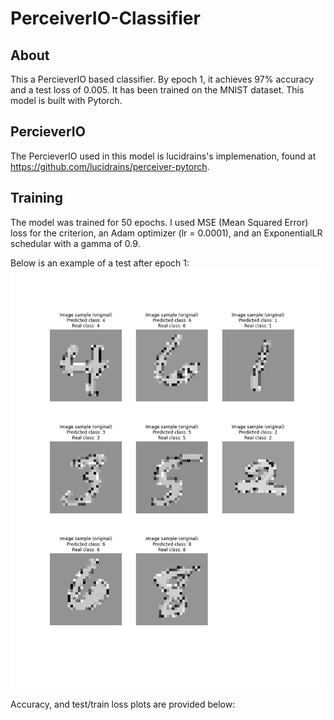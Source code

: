 # PerceiverIO-Classifier
## About
This a PercieverIO based classifier. By epoch 1, it achieves 97% accuracy and a test loss of 0.005.
It has been trained on the MNIST dataset. This model is built with Pytorch.

## PercieverIO
The PercieverIO used in this model is lucidrains's implemenation, found at https://github.com/lucidrains/perceiver-pytorch.

## Training
The model was trained for 50 epochs. I used MSE (Mean Squared Error) loss for the criterion, an Adam optimizer (lr = 0.0001), and an ExponentialLR schedular with a gamma of 0.9.

Below is an example of a test after epoch 1:
![](images/image_epoch_1.png)

Accuracy, and test/train loss plots are provided below:







